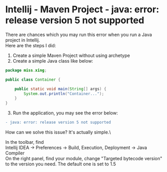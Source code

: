 # Intellij - Maven Project - java: error: release version 5 not supported

There are chances which you may run this error when you run a Java project in Intellij.\
Here are the steps I did:

1. Create a simple Maven Project without using archetype
2. Create a simple Java class like below:
```java
package miss.xing;

public class Container {

    public static void main(String[] args) {
        System.out.println("Container...");
    }
}
```
3. Run the application, you may see the error below:
```diff
- java: error: release version 5 not supported
```

How can we solve this issue?
It's actually simple.\

In the toolbar, find \
Intellij IDEA -> Preferences -> Build, Execution, Deployment -> Java Compiler \
On the right panel, find your module, change "Targeted bytecode version" to the version you need. The default one is set to 1.5

